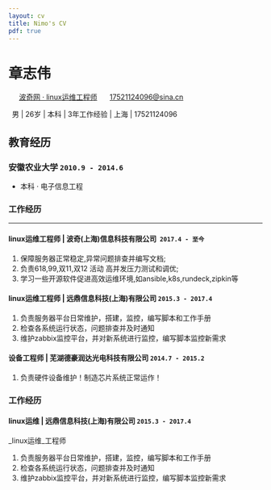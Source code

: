 ```yaml
---
layout: cv
title: Nimo's CV
pdf: true
---
```

# 章志伟

<div id="webaddress">
<i class="fi-home" style="margin-left:1em"></i>
<a href="http://columbia.edu/~wn2155" style="margin-left:0.5em">波奇网 · linux运维工程师</a>
<i class="fi-mail" style="margin-left:1em"></i>
<a href="17521124096@sina.cn" style="margin-left:0.5em">17521124096@sina.cn</a>
</div>
<div id="webaddress">
<p  style="margin-left:0.5em">男 | 26岁 | 本科 | 3年工作经验 | 上海 | 17521124096  </p>
</div>

## 教育经历

### __安徽农业大学__ `2010.9 - 2014.6`
- 本科 · 电子信息工程


### 工作经历
---

#### __linux运维工程师 | 波奇(上海)信息科技有限公司__  `2017.4 - 至今`

1. 保障服务器正常稳定,异常问题排查并编写文档;
2. 负责618,99,双11,双12 活动 高并发压力测试和调优;
3. 学习一些开源软件促进高效运维环境,如ansible,k8s,rundeck,zipkin等


#### __linux运维工程师 | 远鼎信息科技(上海)有限公司__ `2015.3 - 2017.4`

1. 负责服务器平台日常维护，搭建，监控，编写脚本和工作手册 
2. 检查各系统运行状态，问题排查并及时通知  
3. 维护zabbix监控平台，并对新系统进行监控，编写脚本监控新需求 



#### __设备工程师 | 芜湖德豪润达光电科技有限公司__ `2014.7 - 2015.2`
1. 负责硬件设备维护！制造芯片系统正常运作！




### 工作经历
#### __linux运维 | 远鼎信息科技(上海)有限公司__ `2015.3 - 2017.4`

_linux运维_工程师<br>

1. 负责服务器平台日常维护，搭建，监控，编写脚本和工作手册 
2. 检查各系统运行状态，问题排查并及时通知  
3. 维护zabbix监控平台，并对新系统进行监控，编写脚本监控新需求 



